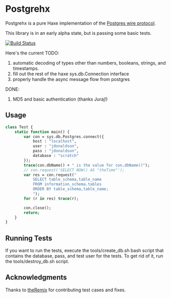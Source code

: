 # Postgrehx

Postgrehx is a pure Haxe implementation of the [Postgres wire
protocol](http://www.postgresql.org/docs/9.2/static/protocol.html).

This library is in an early alpha state, but is passing some basic tests.

[![Build Status](https://travis-ci.org/jdonaldson/postgrehx.png)](https://travis-ci.org/jdonaldson/postgrehx)

Here's the current TODO:

1. automatic decoding of types other than numbers, booleans, strings, 
   and timestamps.
2. fill out the rest of the haxe sys.db.Connection interface
3. properly handle the async message flow from postgres 

DONE:
1. MD5 and basic authentication (thanks Juraj!)

## Usage
```haxe
class Test {
	static function main() {
		var con = sys.db.Postgres.connect({
			host : "localhost",
			user : "jdonaldson",
			pass : "jdonaldson",
			database : "scratch"
		});
		trace(con.dbName() + " is the value for con.dbName()");
		// con.request('SELECT NOW() AS "theTime"');
		var res = con.request("
			SELECT table_schema,table_name
			FROM information_schema.tables
			ORDER BY table_schema,table_name;
			");
		for (r in res) trace(r);

		con.close();
		return;
	}
}
```

## Running Tests

If you want to run the tests, execute the tools/create_db.sh bash script that
contains the database, pass, and test user for the tests.  To get rid of it,
run the tools/destroy_db.sh script.

## Acknowledgments

Thanks to [theRemix](https://github.com/theremix) for contributing test cases
and fixes.


